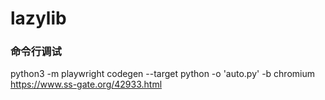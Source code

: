 # lazylib

### 命令行调试
python3 -m playwright codegen --target python -o 'auto.py' -b chromium https://www.ss-gate.org/42933.html